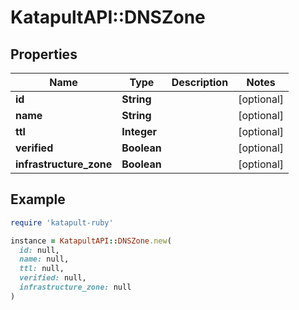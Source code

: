 # KatapultAPI::DNSZone

## Properties

| Name | Type | Description | Notes |
| ---- | ---- | ----------- | ----- |
| **id** | **String** |  | [optional] |
| **name** | **String** |  | [optional] |
| **ttl** | **Integer** |  | [optional] |
| **verified** | **Boolean** |  | [optional] |
| **infrastructure_zone** | **Boolean** |  | [optional] |

## Example

```ruby
require 'katapult-ruby'

instance = KatapultAPI::DNSZone.new(
  id: null,
  name: null,
  ttl: null,
  verified: null,
  infrastructure_zone: null
)
```

